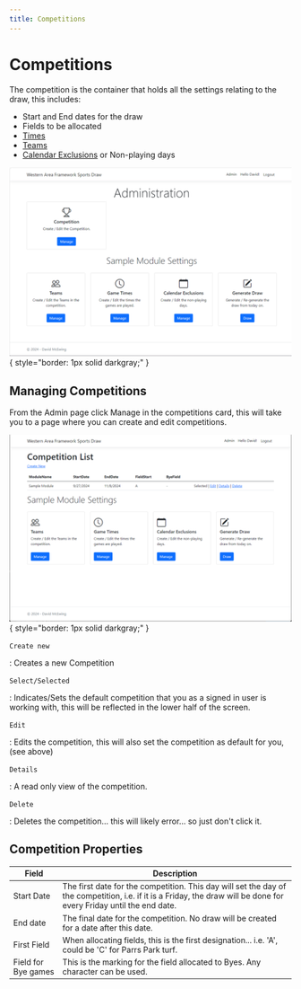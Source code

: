 ```yaml
---
title: Competitions
---
```


# Competitions

The competition is the container that holds all the settings relating to the draw, this includes:

  * Start and End dates for the draw
  * Fields to be allocated
  * [Times](times.md)
  * [Teams](teams.md)
  * [Calendar Exclusions](noplaydays.md) or Non-playing days

![Admin](imgs/adminmain.png){ style="border: 1px solid darkgray;" }

## Managing Competitions

From the Admin page click Manage in the competitions card, this will take you to a page where you can create and edit competitions.

![Competition List](imgs/complist.png){ style="border: 1px solid darkgray;" }

`Create new`

:    Creates a new Competition

`Select/Selected`

:   Indicates/Sets the default competition that you as a signed in user is working with, this will be reflected in the lower
    half of the screen.

`Edit`

:   Edits the competition, this will also set the competition as default for you, (see above)

`Details`

:   A read only view of the competition.

`Delete`

:   Deletes the competition... this will likely error... so just don't click it.

## Competition Properties

|Field| Description|
|-----|-------|
| Start Date | The first date for the competition.  This day will set the day of the competition, i.e. if it is a Friday, the draw will be done for every Friday until the end date.
| End date | The final date for the competition.  No draw will be created for a date after this date.
| First Field | When allocating fields, this is the first designation... i.e. 'A', could be 'C' for Parrs Park turf.
| Field for Bye games | This is the marking for the field allocated to Byes. Any character can be used.
